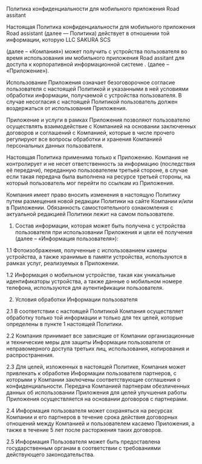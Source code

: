 Политика конфиденциальности для мобильного приложения Road assitant

Настоящая Политика конфиденциальности для мобильного приложения Road assistant (далее — Политика) действует в отношении той информации, которую LLC SAKURA SCS

(далее – «Компания») может получить с устройства пользователя во время  использования им мобильного приложения Road assitant для доступа к корпоративной информационной системе . (далее – «Приложение»).

Использование Приложения означает безоговорочное согласие пользователя с настоящей Политикой и указанными в ней условиями обработки информации, получаемой с устройства пользователя. В случае несогласия с настоящей Политикой пользователь должен воздержаться от использования Приложения.

Приложение и услуги в рамках Приложения позволяют пользователю осуществлять взаимодействие с Компанией на основании заключенных договоров и соглашений с Компанией, которые в числе прочего регулируют все вопросы обработки и хранения Компанией персональных данных пользователя.

Настоящая Политика применима только к Приложению. Компания не контролирует и не несет ответственность за информацию (последствия её передачи), переданную пользователем третьей стороне, в случае если такая передача была выполнена на ресурсе третьей стороны, на который пользователь мог перейти по ссылкам из Приложения.

Компания имеет право вносить изменения в настоящую Политику путем размещения новой редакции Политики на сайте Компании и/или в Приложении. Обязанность самостоятельного ознакомления с актуальной редакцией Политики лежит на самом пользователе.

1. Состав информации, которая может быть получена с устройства пользователя при использовании Приложения и цели её получения (далее – «Информация пользователя»):

1.1 Фотоизображения, полученные с использованием камеры устройства, а также хранимые в памяти устройства, используются в рамках услуг, реализуемых в Приложении.

1.2 Информация о мобильном устройстве, такая как уникальные идентификаторы устройства, а также данные о мобильном номере телефона, используются для аутентификации пользователя.

2. Условия обработки Информации пользователя

2.1 В соответствии с настоящей Политикой Компания осуществляет обработку только той информации и только для тех целей, которые определены в пункте 1 настоящей Политики.

2.2 Компания принимает все зависящие от Компании организационные и технические меры для защиты Информации пользователя от неправомерного доступа третьих лиц, использования, копирования и распространения.

2.3 Для целей, изложенных в настоящей Политике, Компания может привлекать к обработке Информации пользователя партнеров, с которыми у Компании заключены соответствующие соглашения о конфиденциальности. Передача Компанией партнерам обезличенных данных об использовании Приложения для целей улучшения работы Приложения осуществляется на основании договоров с партнерами.

2.4 Информация пользователя может сохраняться на ресурсах Компании и его партнеров в течение срока действия договорных отношений между Компанией и пользователем касаемо Приложения, а также в течение 5 лет после расторжения таких договоров.

2.5 Информация Пользователя может быть предоставлена государственным органам в соответствии с требованиями действующего законодательства.
